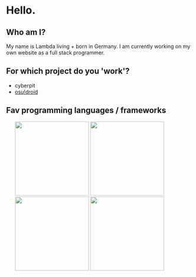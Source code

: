 # Hello.

## Who am I?
My name is Lambda living + born in Germany. I am currently working on my own website as a full stack programmer.

## For which project do you 'work'?
- cyberpit
- [osu!droid](https://github.com/osudroid)

## Fav programming languages / frameworks
<ul>
<img width="200px" src="https://cdn.jsdelivr.net/gh/devicons/devicon/icons/csharp/csharp-plain.svg" />
<img width="200px" src="https://cdn.jsdelivr.net/gh/devicons/devicon/icons/rust/rust-plain.svg" />
<img width="200px" src="https://cdn.jsdelivr.net/gh/devicons/devicon/icons/react/react-original-wordmark.svg" />
<img width="200px" src="https://cdn.jsdelivr.net/gh/devicons/devicon/icons/dotnetcore/dotnetcore-original.svg" />
</ul>
